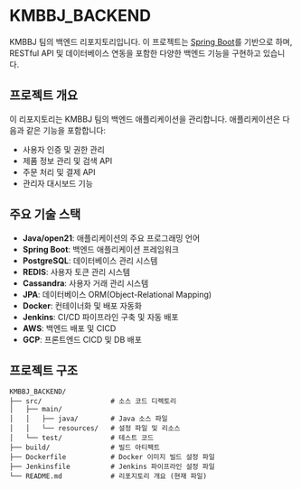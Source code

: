 # KMBBJ_BACKEND

KMBBJ 팀의 백엔드 리포지토리입니다. 이 프로젝트는 [Spring Boot](https://spring.io/projects/spring-boot)를 기반으로 하며, RESTful API 및 데이터베이스 연동을 포함한 다양한 백엔드 기능을 구현하고 있습니다.

## 프로젝트 개요

이 리포지토리는 KMBBJ 팀의 백엔드 애플리케이션을 관리합니다. 애플리케이션은 다음과 같은 기능을 포함합니다:

- 사용자 인증 및 권한 관리
- 제품 정보 관리 및 검색 API
- 주문 처리 및 결제 API
- 관리자 대시보드 기능

## 주요 기술 스택

- **Java/open21**: 애플리케이션의 주요 프로그래밍 언어
- **Spring Boot**: 백엔드 애플리케이션 프레임워크
- **PostgreSQL**: 데이터베이스 관리 시스템
- **REDIS**: 사용자 토큰 관리 시스템
- **Cassandra**: 사용자 거래 관리 시스템
- **JPA**: 데이터베이스 ORM(Object-Relational Mapping)
- **Docker**: 컨테이너화 및 배포 자동화
- **Jenkins**: CI/CD 파이프라인 구축 및 자동 배포
- **AWS**: 백엔드 배포 및 CICD
- **GCP**: 프론트엔드 CICD 및 DB 배포

## 프로젝트 구조

```plaintext
KMBBJ_BACKEND/
├── src/                 # 소스 코드 디렉토리
│   ├── main/
│   │   ├── java/        # Java 소스 파일
│   │   └── resources/   # 설정 파일 및 리소스
│   └── test/            # 테스트 코드
├── build/               # 빌드 아티팩트
├── Dockerfile           # Docker 이미지 빌드 설정 파일
├── Jenkinsfile          # Jenkins 파이프라인 설정 파일
└── README.md            # 리포지토리 개요 (현재 파일)
